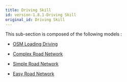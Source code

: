 ```yaml
---
title: Driving Skill
id: version-1.8.1-Driving Skill
original_id: Driving Skill
---
```



This sub-section is composed of the following models :

* [OSM Loading Driving](references#DrivingSkillOSMLoadingDriving)

* [Complex Road Network ](references#DrivingSkillRoadTrafficadvanced)

* [Simple Road Network ](references#DrivingSkillRoadTrafficsimple(City))

* [Easy Road Network ](references#DrivingSkillRoadTrafficsimple(Simpletrack))

